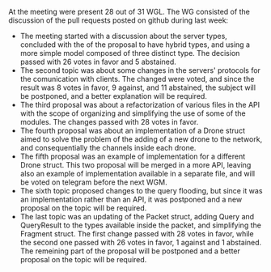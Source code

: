 At the meeting were present 28 out of 31 WGL. The WG consisted of the discussion of the pull requests posted on github during last week:

* The meeting started with a discussion about the server types, concluded with the of the proposal to have hybrid types, and using a more simple model composed of three distinct type. The decision passed with 26 votes in favor and 5 abstained.
* The second topic was about some changes in the servers' protocols for the comunication with clients. The changed were voted, and since the result was 8 votes in favor, 9 against, and 11 abstained, the subject will be postponed, and a better explanation will be required.
* The third proposal was about a refactorization of various files in the API with the scope of organizing and simplifying the use of some of the modules. The changes passed with 28 votes in favor.
* The fourth proposal was about an implementation of a Drone struct aimed to solve the problem of the adding of a new drone to the network, and consequentially the channels inside each drone.
* The fifth proposal was an example of implementation for a different Drone struct. This two proposal will be merged in a more API, leaving also an example of implementation available in a separate file, and will be voted on telegram before the next WGM.
* The sixth topic proposed changes to the query flooding, but since it was an implementation rather than an API, it was postponed and a new proposal on the topic will be required.
* The last topic was an updating of the Packet struct, adding Query and QueryResult to the types available inside the packet, and simplifying the Fragment struct. The first change passed with 28 votes in favor, while the second one passed with 26 votes in favor, 1 against and 1 abstained. The remeining part of the proposal will be postponed and a better proposal on the topic will be required.
